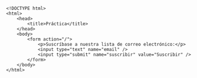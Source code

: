 <code>
&lt;!DOCTYPE html&gt;
&lt;html&gt;
    &lt;head&gt;
        &lt;title&gt;Práctica&lt;/title&gt;
    &lt;/head&gt;
    &lt;body&gt;
        &lt;form action="/"&gt;
            &lt;p&gt;Suscríbase a nuestra lista de correo electrónico:&lt;/p&gt;
            &lt;input type="text" name="email" /&gt;
            &lt;input type="submit" name="suscribir" value="Suscribir" /&gt;
        &lt;/form&gt;
    &lt;/body&gt;
&lt;/html&gt;
</code>